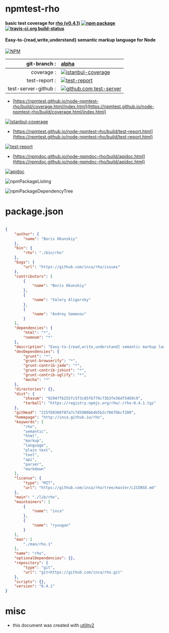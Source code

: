 # npmtest-rho

#### basic test coverage for  [rho (v0.4.1)](http://inca.github.io/rho)  [![npm package](https://img.shields.io/npm/v/npmtest-rho.svg?style=flat-square)](https://www.npmjs.org/package/npmtest-rho) [![travis-ci.org build-status](https://api.travis-ci.org/npmtest/node-npmtest-rho.svg)](https://travis-ci.org/npmtest/node-npmtest-rho)

#### Easy-to-{read,write,understand} semantic markup language for Node

[![NPM](https://nodei.co/npm/rho.png?downloads=true&downloadRank=true&stars=true)](https://www.npmjs.com/package/rho)

| git-branch : | [alpha](https://github.com/npmtest/node-npmtest-rho/tree/alpha)|
|--:|:--|
| coverage : | [![istanbul-coverage](https://npmtest.github.io/node-npmtest-rho/build/coverage.badge.svg)](https://npmtest.github.io/node-npmtest-rho/build/coverage.html/index.html)|
| test-report : | [![test-report](https://npmtest.github.io/node-npmtest-rho/build/test-report.badge.svg)](https://npmtest.github.io/node-npmtest-rho/build/test-report.html)|
| test-server-github : | [![github.com test-server](https://npmtest.github.io/node-npmtest-rho/GitHub-Mark-32px.png)](https://npmtest.github.io/node-npmtest-rho/build/app/index.html) | | build-artifacts : | [![build-artifacts](https://npmtest.github.io/node-npmtest-rho/glyphicons_144_folder_open.png)](https://github.com/npmtest/node-npmtest-rho/tree/gh-pages/build)|

- [https://npmtest.github.io/node-npmtest-rho/build/coverage.html/index.html](https://npmtest.github.io/node-npmtest-rho/build/coverage.html/index.html)

[![istanbul-coverage](https://npmtest.github.io/node-npmtest-rho/build/screenCapture.buildCi.browser.%252Ftmp%252Fbuild%252Fcoverage.lib.html.png)](https://npmtest.github.io/node-npmtest-rho/build/coverage.html/index.html)

- [https://npmtest.github.io/node-npmtest-rho/build/test-report.html](https://npmtest.github.io/node-npmtest-rho/build/test-report.html)

[![test-report](https://npmtest.github.io/node-npmtest-rho/build/screenCapture.buildCi.browser.%252Ftmp%252Fbuild%252Ftest-report.html.png)](https://npmtest.github.io/node-npmtest-rho/build/test-report.html)

- [https://npmdoc.github.io/node-npmdoc-rho/build/apidoc.html](https://npmdoc.github.io/node-npmdoc-rho/build/apidoc.html)

[![apidoc](https://npmdoc.github.io/node-npmdoc-rho/build/screenCapture.buildCi.browser.%252Ftmp%252Fbuild%252Fapidoc.html.png)](https://npmdoc.github.io/node-npmdoc-rho/build/apidoc.html)

![npmPackageListing](https://npmtest.github.io/node-npmtest-rho/build/screenCapture.npmPackageListing.svg)

![npmPackageDependencyTree](https://npmtest.github.io/node-npmtest-rho/build/screenCapture.npmPackageDependencyTree.svg)



# package.json

```json

{
    "author": {
        "name": "Boris Okunskiy"
    },
    "bin": {
        "rho": "./bin/rho"
    },
    "bugs": {
        "url": "https://github.com/inca/rho/issues"
    },
    "contributors": [
        {
            "name": "Boris Okunskiy"
        },
        {
            "name": "Valery Aligorsky"
        },
        {
            "name": "Andrey Semenov"
        }
    ],
    "dependencies": {
        "html": "*",
        "nomnom": "*"
    },
    "description": "Easy-to-{read,write,understand} semantic markup language for Node",
    "devDependencies": {
        "grunt": "*",
        "grunt-browserify": "*",
        "grunt-contrib-jade": "*",
        "grunt-contrib-jshint": "*",
        "grunt-contrib-uglify": "*",
        "mocha": "*"
    },
    "directories": {},
    "dist": {
        "shasum": "92947fb255fc5f3c85fb779c73b3fe36df5469c9",
        "tarball": "https://registry.npmjs.org/rho/-/rho-0.4.1.tgz"
    },
    "gitHead": "215fb9360f07a7c7d5980bb4b5b2c766f0bcf200",
    "homepage": "http://inca.github.io/rho",
    "keywords": [
        "rho",
        "semantic",
        "html",
        "markup",
        "language",
        "plain text",
        "tool",
        "api",
        "parser",
        "markdown"
    ],
    "license": {
        "type": "MIT",
        "url": "https://github.com/inca/rho/tree/master/LICENSE.md"
    },
    "main": "./lib/rho",
    "maintainers": [
        {
            "name": "inca"
        },
        {
            "name": "ryuugan"
        }
    ],
    "man": [
        "./man/rho.1"
    ],
    "name": "rho",
    "optionalDependencies": {},
    "repository": {
        "type": "git",
        "url": "git+https://github.com/inca/rho.git"
    },
    "scripts": {},
    "version": "0.4.1"
}
```



# misc
- this document was created with [utility2](https://github.com/kaizhu256/node-utility2)

